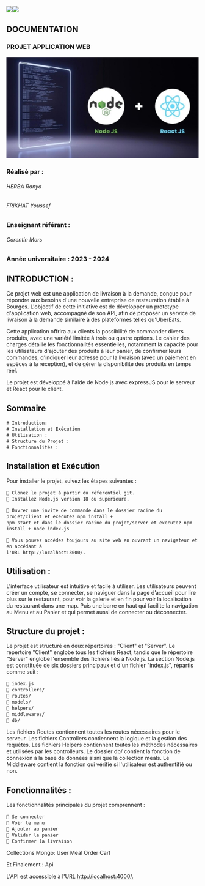 ![](./documentation/md%20res/1.jpeg)![](./documentation/md%20res/2.jpeg)

## DOCUMENTATION

### PROJET APPLICATION WEB

![](./documentation/md%20res/3.jpeg)

### Réalisé par :

###### HERBA Ranya

###### FRIKHAT Youssef

### Enseignant référant :

###### Corentin Mors

### Année universitaire : 2023 - 2024

## INTRODUCTION :

Ce projet web est une application de livraison à la demande, conçue pour répondre aux besoins d'une nouvelle
entreprise de restauration établie à Bourges. L'objectif de cette initiative est de développer un prototype
d'application web, accompagné de son API, afin de proposer un service de livraison à la demande similaire à
des plateformes telles qu'UberEats.

Cette application offrira aux clients la possibilité de commander divers produits, avec une variété limitée à
trois ou quatre options. Le cahier des charges détaille les fonctionnalités essentielles, notamment la capacité
pour les utilisateurs d'ajouter des produits à leur panier, de confirmer leurs commandes, d'indiquer leur adresse
pour la livraison (avec un paiement en espèces à la réception), et de gérer la disponibilité des produits en
temps réel.

Le projet est développé à l'aide de Node.js avec expressJS pour le serveur et React pour le client.

## Sommaire

```
# Introduction:
# Installation et Exécution
# Utilisation :
# Structure du Projet :
# Fonctionnalités :
```

## Installation et Exécution

Pour installer le projet, suivez les étapes suivantes :

```
 Clonez le projet à partir du référentiel git.
 Installez Node.js version 18 ou supérieure.
```

```
 Ouvrez une invite de commande dans le dossier racine du projet/client et executez npm install +
npm start et dans le dossier racine du projet/server et executez npm install + node index.js
```

```
 Vous pouvez accédez toujours au site web en ouvrant un navigateur et en accédant à
l'URL http://localhost:3000/.
```

## Utilisation :

L'interface utilisateur est intuitive et facile à utiliser. Les utilisateurs peuvent créer un compte, se
connecter, se naviguer dans la page d’accueil pour lire plus sur le restaurant, pour voir la galerie
et en fin pour voir la localisation du restaurant dans une map.
Puis une barre en haut qui facilite la navigation au Menu et au Panier et qui permet aussi de
connecter ou déconnecter.

## Structure du projet :

Le projet est structuré en deux répertoires : "Client" et "Server". Le répertoire "Client" englobe tous
les fichiers React, tandis que le répertoire "Server" englobe l'ensemble des fichiers liés à Node.js.
La section Node.js est constituée de six dossiers principaux et d'un fichier "index.js", répartis
comme suit :

```
 index.js
 controllers/
 routes/
 models/
 helpers/
 middlewares/
 db/
```

Les fichiers Routes contiennent toutes les routes nécessaires pour le serveur.
Les fichiers Controllers contiennent la logique et la gestion des requêtes.
Les fichiers Helpers contiennent toutes les méthodes nécessaires et utilisées par les controlleurs.
Le dossier db/ contient la fonction de connexion à la base de données aisni que la collection
meals.
Le Middleware contient la fonction qui vérifie si l'utilisateur est authentifié ou non.

## Fonctionnalités :

Les fonctionnalités principales du projet comprennent :

```
 Se connecter
 Voir le menu
 Ajouter au panier
 Valider le panier
 Confirmer la livraison
```

Collections Mongo:
User
Meal
Order
Cart

Et Finalement : Api

L'API est accessible à l'URL [http://localhost:4000/.](http://localhost:4000/.)
